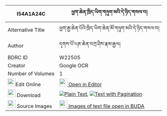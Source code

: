 |I54A1A24C|ཕྱག་ཆེན་ཁྲིད་ཡིག་གཉུག་མའི་དེ་ཉིད་གསལ་བ། 
| --- | --- 
|Alternative Title |ཕྱག་རྒྱ་ཆེན་པོའི་ཁྲིད་ཡིག་ཆེན་མོ་གཉུག་མའི་དེ་ཉིད་གསལ་བ།
|Author| དྭགས་པོ་པཎ་ཆེན་བཀྲ་ཤིས་རྣམ་རྒྱལ།
|BDRC ID | W22505
|Creator | Google OCR
|Number of Volumes| 1
|<img width="25" src="https://img.icons8.com/color/25/000000/edit-property.png">Edit Online| [<img width="25" src="https://avatars.githubusercontent.com/u/45091458?s=200&v=4"> Open in Editor](http://editor.openpecha.org/I54A1A24C)
|<img width="25" src="https://img.icons8.com/fluent/48/000000/download-2.png"/>  Download | [![](https://img.icons8.com/color/20/000000/txt.png)Plain Text](https://github.com/Openpecha/I54A1A24C/releases/download/v1/chak_chen_triyik_nyuk_ma_i_den_plain_I54A1A24C.zip), [![](https://img.icons8.com/color/20/000000/txt.png)Text with Pagination](https://github.com/Openpecha/I54A1A24C/releases/download/v1/chak_chen_triyik_nyuk_ma_i_den_pages_I54A1A24C.zip)
|<img width="25" src="https://img.icons8.com/plasticine/100/000000/pictures-folder.png"/>  Source Images | [<img width="25" src="https://library.bdrc.io/icons/BUDA-small.svg"> Images of text file open in BUDA](https://library.bdrc.io/show/bdr:W22505)